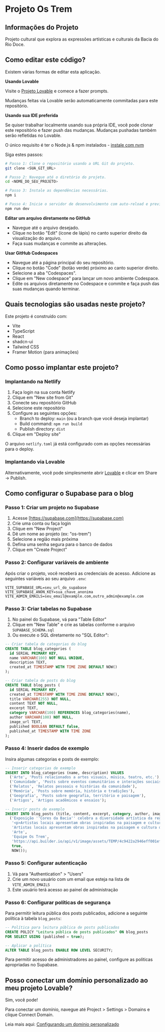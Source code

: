 # Projeto Os Trem

## Informações do Projeto

Projeto cultural que explora as expressões artísticas e culturais da Bacia do Rio Doce.

## Como editar este código?

Existem várias formas de editar esta aplicação.

**Usando Lovable**

Visite o [Projeto Lovable](https://lovable.dev/projects/73931ecf-1c63-4923-bc5d-291bc30397c5) e comece a fazer prompts.

Mudanças feitas via Lovable serão automaticamente commitadas para este repositório.

**Usando sua IDE preferida**

Se quiser trabalhar localmente usando sua própria IDE, você pode clonar este repositório e fazer push das mudanças. Mudanças pushadas também serão refletidas no Lovable.

O único requisito é ter o Node.js & npm instalados - [instale com nvm](https://github.com/nvm-sh/nvm#installing-and-updating)

Siga estes passos:

```sh
# Passo 1: Clone o repositório usando a URL Git do projeto.
git clone <SUA_GIT_URL>

# Passo 2: Navegue até o diretório do projeto.
cd <NOME_DO_SEU_PROJETO>

# Passo 3: Instale as dependências necessárias.
npm i

# Passo 4: Inicie o servidor de desenvolvimento com auto-reload e preview instantâneo.
npm run dev
```

**Editar um arquivo diretamente no GitHub**

- Navegue até o arquivo desejado.
- Clique no botão "Edit" (ícone de lápis) no canto superior direito da visualização do arquivo.
- Faça suas mudanças e commite as alterações.

**Usar GitHub Codespaces**

- Navegue até a página principal do seu repositório.
- Clique no botão "Code" (botão verde) próximo ao canto superior direito.
- Selecione a aba "Codespaces".
- Clique em "New codespace" para lançar um novo ambiente Codespace.
- Edite os arquivos diretamente no Codespace e commite e faça push das suas mudanças quando terminar.

## Quais tecnologias são usadas neste projeto?

Este projeto é construído com:

- Vite
- TypeScript
- React
- shadcn-ui
- Tailwind CSS
- Framer Motion (para animações)

## Como posso implantar este projeto?

### Implantando na Netlify

1. Faça login na sua conta Netlify
2. Clique em "New site from Git"
3. Conecte seu repositório GitHub
4. Selecione este repositório
5. Configure as seguintes opções:
   - Branch to deploy: `main` (ou a branch que você deseja implantar)
   - Build command: `npm run build`
   - Publish directory: `dist`
6. Clique em "Deploy site"

O arquivo `netlify.toml` já está configurado com as opções necessárias para o deploy.

### Implantando via Lovable

Alternativamente, você pode simplesmente abrir [Lovable](https://lovable.dev/projects/73931ecf-1c63-4923-bc5d-291bc30397c5) e clicar em Share -> Publish.

## Como configurar o Supabase para o blog

### Passo 1: Criar um projeto no Supabase

1. Acesse [https://supabase.com](https://supabase.com)
2. Crie uma conta ou faça login
3. Clique em "New Project"
4. Dê um nome ao projeto (ex: "os-trem")
5. Selecione a região mais próxima
6. Defina uma senha segura para o banco de dados
7. Clique em "Create Project"

### Passo 2: Configurar variáveis de ambiente

Após criar o projeto, você receberá as credenciais de acesso. Adicione as seguintes variáveis ao seu arquivo `.env`:

```
VITE_SUPABASE_URL=seu_url_do_supabase
VITE_SUPABASE_ANON_KEY=sua_chave_anonima
VITE_ADMIN_EMAILS=seu_email@example.com,outro_admin@example.com
```

### Passo 3: Criar tabelas no Supabase

1. No painel do Supabase, vá para "Table Editor"
2. Clique em "New Table" e crie as tabelas conforme o arquivo `SUPABASE_SCHEMA.sql`
3. Ou execute o SQL diretamente no "SQL Editor":

```sql
-- Criar tabela de categorias do blog
CREATE TABLE blog_categories (
  id SERIAL PRIMARY KEY,
  name VARCHAR(100) NOT NULL UNIQUE,
  description TEXT,
  created_at TIMESTAMP WITH TIME ZONE DEFAULT NOW()
);

-- Criar tabela de posts do blog
CREATE TABLE blog_posts (
  id SERIAL PRIMARY KEY,
  created_at TIMESTAMP WITH TIME ZONE DEFAULT NOW(),
  title VARCHAR(255) NOT NULL,
  content TEXT NOT NULL,
  excerpt TEXT,
  category VARCHAR(100) REFERENCES blog_categories(name),
  author VARCHAR(100) NOT NULL,
  image_url TEXT,
  published BOOLEAN DEFAULT false,
  published_at TIMESTAMP WITH TIME ZONE
);
```

### Passo 4: Inserir dados de exemplo

Insira algumas categorias e posts de exemplo:

```sql
-- Inserir categorias de exemplo
INSERT INTO blog_categories (name, description) VALUES
  ('Arte', 'Posts relacionados a artes visuais, música, teatro, etc.'),
  ('Comunidade', 'Posts sobre eventos comunitários e interações sociais'),
  ('Relatos', 'Relatos pessoais e histórias da comunidade'),
  ('Memória', 'Posts sobre memória, história e tradições'),
  ('Geografia', 'Posts sobre geografia, território e paisagem'),
  ('Artigos', 'Artigos acadêmicos e ensaios');

-- Inserir posts de exemplo
INSERT INTO blog_posts (title, content, excerpt, category, author, image_url, published, published_at) VALUES
  ('Exposição ''Cores da Bacia'' celebra a diversidade artística da região', 
   '<p>Artistas locais apresentam obras inspiradas na paisagem e cultura da Bacia do Rio Doce, explorando temas como memória, identidade e sustentabilidade.</p><p>A exposição reúne trabalhos de diversos artistas da região, cada um trazendo sua perspectiva única sobre a riqueza cultural e natural da Bacia do Rio Doce.</p>',
   'Artistas locais apresentam obras inspiradas na paisagem e cultura da Bacia do Rio Doce, explorando temas como memória, identidade e sustentabilidade.',
   'Arte', 
   'Equipe Os Trem', 
   'https://api.builder.io/api/v1/image/assets/TEMP/4c9422a2946eff001efabe78043b6c7bd4a57ae1?width=584',
   true,
   NOW());
```

### Passo 5: Configurar autenticação

1. Vá para "Authentication" > "Users"
2. Crie um novo usuário com um email que esteja na lista de `VITE_ADMIN_EMAILS`
3. Este usuário terá acesso ao painel de administração

### Passo 6: Configurar políticas de segurança

Para permitir leitura pública dos posts publicados, adicione a seguinte política à tabela `blog_posts`:

```sql
-- Política para leitura pública de posts publicados
CREATE POLICY "Leitura pública de posts publicados" ON blog_posts
FOR SELECT USING (published = true);

-- Aplicar a política
ALTER TABLE blog_posts ENABLE ROW LEVEL SECURITY;
```

Para permitir acesso de administradores ao painel, configure as políticas apropriadas no Supabase.

## Posso conectar um domínio personalizado ao meu projeto Lovable?

Sim, você pode!

Para conectar um domínio, navegue até Project > Settings > Domains e clique Connect Domain.

Leia mais aqui: [Configurando um domínio personalizado](https://docs.lovable.dev/tips-tricks/custom-domain#step-by-step-guide)
